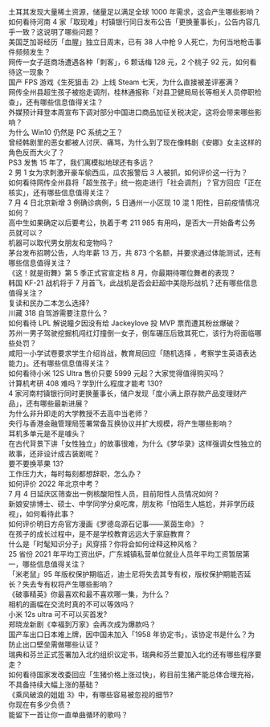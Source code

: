土耳其发现大量稀土资源，储量足以满足全球 1000 年需求，这会产生哪些影响？  
如何看待河南 4 家「取现难」村镇银行同日发布公告「更换董事长」，公告内容几乎一致？这说明了哪些问题？  
美国芝加哥经历「血腥」独立日周末，已有 38 人中枪 9 人死亡，为何当地枪击事件频频发生？  
网传一女子逛商场遭遇各种「刺客」，6 颗话梅 128 元，2 个桃子 92 元，如何看待这一现象？  
国产 FPS 游戏《生死狙击 2》上线 Steam 七天，为什么直接被差评塞满？  
网传全州县超生孩子被抱走调剂，桂林通报称「对县卫健局局长等相关人员停职检查」，还有哪些信息值得关注？  
外媒预计拜登本周宣布下调对部分中国进口商品加征关税决定，这将会带来哪些影响？  
为什么 Win10 仍然是 PC 系统之王？  
曾经韩剧里的恶女都被人讨厌、痛骂，为什么到了现在像韩剧《安娜》女主这样的角色反而大火了？  
PS3 发售 15 年了，我们离模拟地球还有多远？  
2 男 1 女为求刺激开豪车偷西瓜，瓜农报警后 3 人被抓，如何评价这一行为？  
如何看待网传全州县将「超生孩子」统一抱走进行「社会调剂」？官方回应「正在核实」，还有哪些信息值得关注？  
7 月 4 日北京新增 3 例确诊病例，5 日通州一小区现 10 混 1 阳性，目前疫情情况如何？  
高中生如果确定以后要考公，执着于考 211 985 有用吗，是否大一开始备考公务员就可以？  
机器可以取代男女朋友和宠物吗？  
茅台发布招聘公告，人均年薪 13 万，共 873 个名额，并要求通过体能测试，还有哪些信息值得关注？  
《这！就是街舞》第 5 季正式官宣定档 8 月，你最期待哪位舞者的表现？  
韩国 KF-21 战机将于 7 月首飞，此战机是否会赶超中美隐形战机？还有哪些信息值得关注？  
复读和民办二本怎么选择?  
川藏 318 自驾游需要注意什么？  
如何看待 LPL 解说瞳夕因没有给 Jackeylove 投 MVP 票而遭其粉丝爆破？  
苏州一男子驾驶挖掘机闯红灯撞倒一女子，倒车碾压后致其死亡，该行为将面临哪些处罚？  
咸阳一小学试卷要求学生介绍肖战，教育局回应「随机选择 ，考察学生英语表达能力」。还有哪些信息值得关注？  
如何看待小米 12S Ultra 售价只要 5999 元起？大家觉得值得购买吗？  
计算机考研 408 难吗？学到什么程度才能考 130?  
4 家河南村镇银行同时更换董事长，储户发现「度小满上原存款产品变理财产品」，还有哪些最新进展？  
为什么非升即走的大学教授不去高中当老师？  
央行与香港金融管理局签署常备互换协议并扩大规模，将产生哪些影响？  
耳机多单元是不是噱头？  
在古代背景下讲「女性独立」的故事很难，为什么《梦华录》这样强调女性独立的故事，还非设计成古装剧呢？  
要不要换苹果 13?  
工作压力大，每时每刻都想辞职，怎么办？  
如何评价 2022 年北京中考？  
7 月 4 日延庆区筛查出一例核酸阳性人员，目前阳性人员情况如何？  
新娘安排博士、硕士、中学同学分桌吃席，朋友称「怕陌生人尴尬，并非学历歧视」，如何看待此事？  
如何评价明日方舟官方漫画《罗德岛源石记事——莱茵生命》？  
在孩子的成长过程中，是不是学校教育远远大于家庭教育？  
什么是「时髦知识分子」风穿搭？你将会如何诠释这种风格？  
25 省份 2021 年平均工资出炉，广东城镇私营单位就业人员年平均工资暂居第一，哪些信息值得关注？  
「米老鼠」95 年版权保护期临近，迪士尼将失去其专有权，版权保护期能否延长？失去专有权将产生哪些影响？  
《破事精英》你最喜欢和最不喜欢哪一集，为什么？  
相机的画幅在交流时真的不可以等效吗？  
小米 12s ultra 可不可以买首发?  
郑晓龙新剧《幸福到万家》会再次成为爆款吗？  
国产车出口日本难上牌，因中国未加入「1958 年协定书」，该协定书是什么？为防止出口壁垒需做哪些认证？  
瑞典和芬兰正式签署加入北约组织议定书，瑞典和芬兰要加入北约还有哪些程序要走？  
如何看待国家发改委回应「生猪价格上涨过快」，称目前生猪产能总体合理充裕，不具备持续大幅上涨的基础？  
《乘风破浪的姐姐 3》中，有哪些容易被忽视的细节?  
你现在有多少负债？  
能留下一首让你一直单曲循环的歌吗？  
